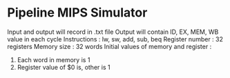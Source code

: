 # Pipeline MIPS Simulator
Input and output will record in .txt file
Output will contain ID, EX, MEM, WB value in each cycle
Instructions : lw, sw, add, sub, beq
Register number : 32 registers
Memory size : 32 words
Initial values of memory and register :
  1. Each word in memory is 1
  2. Register value of $0 is, other is 1 
